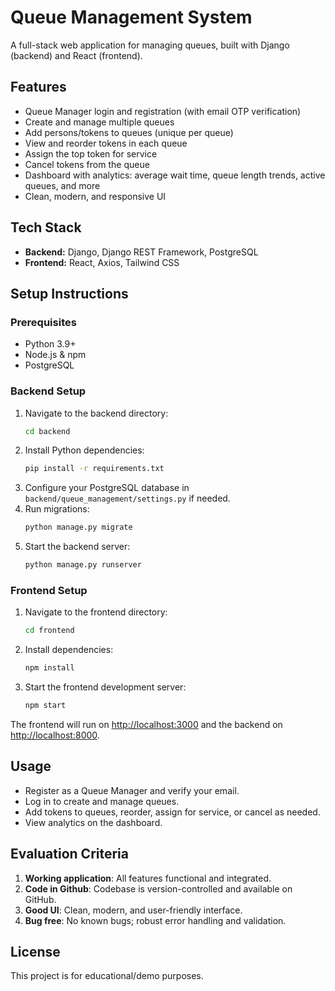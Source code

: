 # Queue Management System

A full-stack web application for managing queues, built with Django (backend) and React (frontend).

## Features
- Queue Manager login and registration (with email OTP verification)
- Create and manage multiple queues
- Add persons/tokens to queues (unique per queue)
- View and reorder tokens in each queue
- Assign the top token for service
- Cancel tokens from the queue
- Dashboard with analytics: average wait time, queue length trends, active queues, and more
- Clean, modern, and responsive UI

## Tech Stack
- **Backend:** Django, Django REST Framework, PostgreSQL
- **Frontend:** React, Axios, Tailwind CSS

## Setup Instructions

### Prerequisites
- Python 3.9+
- Node.js & npm
- PostgreSQL

### Backend Setup
1. Navigate to the backend directory:
   ```sh
   cd backend
   ```
2. Install Python dependencies:
   ```sh
   pip install -r requirements.txt
   ```
3. Configure your PostgreSQL database in `backend/queue_management/settings.py` if needed.
4. Run migrations:
   ```sh
   python manage.py migrate
   ```
5. Start the backend server:
   ```sh
   python manage.py runserver
   ```

### Frontend Setup
1. Navigate to the frontend directory:
   ```sh
   cd frontend
   ```
2. Install dependencies:
   ```sh
   npm install
   ```
3. Start the frontend development server:
   ```sh
   npm start
   ```

The frontend will run on [http://localhost:3000](http://localhost:3000) and the backend on [http://localhost:8000](http://localhost:8000).

## Usage
- Register as a Queue Manager and verify your email.
- Log in to create and manage queues.
- Add tokens to queues, reorder, assign for service, or cancel as needed.
- View analytics on the dashboard.

## Evaluation Criteria
1. **Working application**: All features functional and integrated.
2. **Code in Github**: Codebase is version-controlled and available on GitHub.
3. **Good UI**: Clean, modern, and user-friendly interface.
4. **Bug free**: No known bugs; robust error handling and validation.

## License
This project is for educational/demo purposes.
